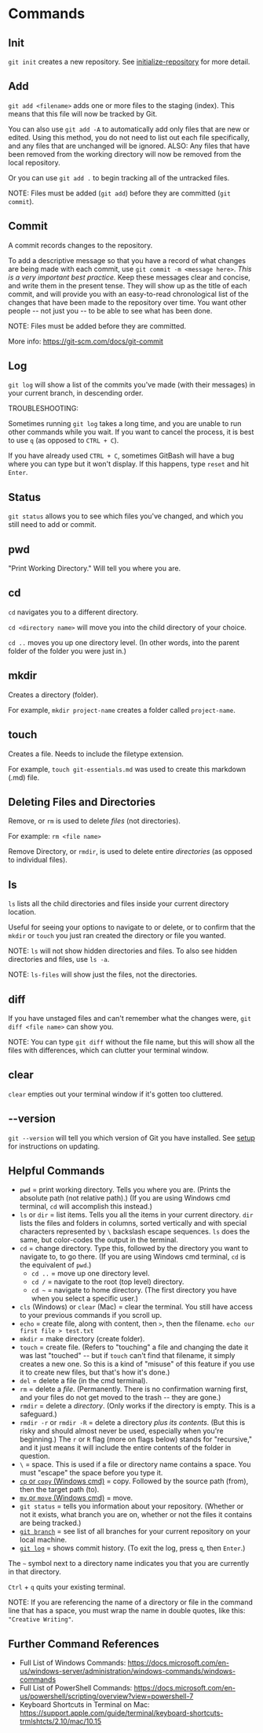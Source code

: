 # Commands

## Init

`git init` creates a new repository.  See [initialize-repository](../repositories/initialize-repository.md) for more detail.


## Add

`git add <filename>` adds one or more files to the staging (index).  This means that this file will now be tracked by Git.

You can also use `git add -A` to automatically add only files that are new or edited.  Using this method, you do not need to list out each file specifically, and any files that are unchanged will be ignored.  ALSO: Any files that have been removed from the working directory will now be removed from the local repository.

Or you can use `git add .` to begin tracking all of the untracked files.

NOTE: Files must be added (`git add`) before they are committed (`git commit`).


## Commit

A commit records changes to the repository.

To add a descriptive message so that you have a record of what changes are being made with each commit, use `git commit -m <message here>`.  *This is a very important best practice.*  Keep these messages clear and concise, and write them in the present tense.  They will show up as the title of each commit, and will provide you with an easy-to-read chronological list of the changes that have been made to the repository over time.  You want other people -- not just you -- to be able to see what has been done.

NOTE: Files must be added before they are committed.

More info: https://git-scm.com/docs/git-commit


## Log

`git log` will show a list of the commits you've made (with their messages) in your current branch, in descending order.


TROUBLESHOOTING:

Sometimes running `git log` takes a long time, and you are unable to run other commands while you wait.  If you want to cancel the process, it is best to use `q` (as opposed to `CTRL + C`).

If you have already used `CTRL + C`, sometimes GitBash will have a bug where you can type but it won't display.  If this happens, type `reset` and hit `Enter`.


## Status

`git status` allows you to see which files you've changed, and which you still need to add or commit.


## pwd

"Print Working Directory."  Will tell you where you are.


## cd

`cd` navigates you to a different directory.

`cd <directory name>` will move you into the child directory of your choice.

`cd ..` moves you up one directory level.  (In other words, into the parent folder of the folder you were just in.)


## mkdir

Creates a directory (folder).

For example, `mkdir project-name` creates a folder called `project-name`.


## touch

Creates a file.  Needs to include the filetype extension.

For example, `touch git-essentials.md` was used to create this markdown (.md) file.


## Deleting Files and Directories

Remove, or `rm` is used to delete *files* (not directories).

For example: `rm <file name>`

Remove Directory, or `rmdir`, is used to delete entire *directories* (as opposed to individual files).


## ls

`ls` lists all the child directories and files inside your current directory location.

Useful for seeing your options to navigate to or delete, or to confirm that the `mkdir` or `touch` you just ran created the directory or file you wanted.

NOTE: `ls` will not show hidden directories and files.  To also see hidden directories and files, use `ls -a`.

NOTE: `ls-files` will show just the files, not the directories.


## diff

If you have unstaged files and can't remember what the changes were, `git diff <file name>` can show you.

NOTE: You can type `git diff` without the file name, but this will show all the files with differences, which can clutter your terminal window.


## clear

`clear` empties out your terminal window if it's gotten too cluttered.


## --version

`git --version` will tell you which version of Git you have installed.  See [setup](../setup.md) for instructions on updating.





## Helpful Commands

- `pwd` = print working directory.  Tells you where you are.  (Prints the absolute path (not relative path).)  (If you are using Windows cmd terminal, `cd` will accomplish this instead.)
- `ls` or `dir` = list items.  Tells you all the items in your current directory.  `dir` lists the files and folders in columns, sorted vertically and with special characters represented by `\` backslash escape sequences.  `ls` does the same, but color-codes the output in the terminal.
- `cd` = change directory.  Type this, followed by the directory you want to navigate to, to go there.  (If you are using Windows cmd terminal, `cd` is the equivalent of `pwd`.)
  - `cd ..` = move up one directory level.
  - `cd /` = navigate to the root (top level) directory.
  - `cd ~` = navigate to home directory.  (The first directory you have when you select a specific user.)
- `cls` (Windows) or `clear` (Mac) = clear the terminal.  You still have access to your previous commands if you scroll up.
- `echo` = create file, along with content, then `>`, then the filename.  `echo our first file > test.txt`
- `mkdir` = make directory (create folder).
- `touch` = create file.  (Refers to "touching" a file and changing the date it was last "touched" -- but if `touch` can't find that filename, it simply creates a new one.  So this is a kind of "misuse" of this feature if you use it to create new files, but that's how it's done.)
- `del` = delete a file (in the cmd terminal).
- `rm` = delete a *file*.  (Permanently.  There is no confirmation warning first, and your files do not get moved to the trash -- they are gone.)
- `rmdir` = delete a *directory*.  (Only works if the directory is empty.  This is a safeguard.)
- `rmdir -r` or `rmdir -R` = delete a directory *plus its contents*.  (But this is risky and should almost never be used, especially when you're beginning.)  The `r` or `R` flag (more on flags below) stands for "recursive," and it just means it will include the entire contents of the folder in question.
- `\` = space.  This is used if a file or directory name contains a space.  You must "escape" the space before you type it.
- [`cp` or `copy` (Windows cmd)](copying.md) = copy.  Followed by the source path (from), then the target path (to).
- [`mv` or `move` (Windows cmd)](moving-or-renaming.md) = move.
- `git status` = tells you information about your repository.  (Whether or not it exists, what branch you are on, whether or not the files it contains are being tracked.)
- [`git branch`](branches.md) = see list of all branches for your current repository on your local machine.
- [`git log`](git-log.md) = shows commit history.  (To exit the log, press `q`, then `Enter`.)

The `~` symbol next to a directory name indicates you that you are currently in that directory.

`Ctrl` + `q` quits your existing terminal.

NOTE: If you are referencing the name of a directory or file in the command line that has a space, you must wrap the name in double quotes, like this: `"Creative Writing"`.


## Further Command References

- Full List of Windows Commands: https://docs.microsoft.com/en-us/windows-server/administration/windows-commands/windows-commands
- Full List of PowerShell Commands: https://docs.microsoft.com/en-us/powershell/scripting/overview?view=powershell-7
- Keyboard Shortcuts in Terminal on Mac: https://support.apple.com/guide/terminal/keyboard-shortcuts-trmlshtcts/2.10/mac/10.15